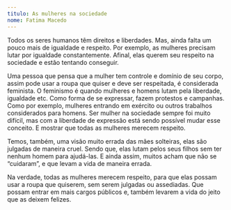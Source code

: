 ```yaml
---
titulo: As mulheres na sociedade
nome: Fatima Macedo
---
```


Todos os seres humanos têm direitos e liberdades. Mas, ainda falta um pouco mais de igualdade e respeito. Por exemplo, as mulheres precisam lutar por igualdade constantemente. Afinal, elas querem seu respeito na sociedade e estão tentando conseguir.

Uma pessoa que pensa que a mulher tem controle e domínio de seu corpo, assim pode usar a roupa que quiser e deve ser respeitada, é considerada feminista. O feminismo é quando mulheres e homens lutam pela liberdade, igualdade etc. Como forma de se expressar, fazem protestos e campanhas. Como por exemplo, mulheres entrando em exército ou outros trabalhos considerados para homens. Ser mulher na sociedade sempre foi muito difícil, mas com a liberdade de expressão está sendo possível mudar esse conceito. E mostrar que todas as mulheres merecem respeito.

Temos, também, uma visão muito errada das mães solteiras, elas são julgadas de maneira cruel. Sendo que, elas lutam pelos seus filhos sem ter nenhum homem para ajudá-las. E ainda assim, muitos acham que não se “cuidaram”, e que levam a vida de maneira errada.

Na verdade, todas as mulheres merecem respeito, para que elas possam usar a roupa que quiserem, sem serem julgadas ou assediadas. Que possam entrar em mais cargos públicos e, também levarem a vida do jeito que as deixem felizes.
